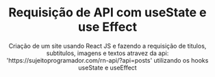 <h1 align="center">Requisição de API com useState e use Effect</h1>

<p align="center">Criação de um site usando React JS e fazendo a requisição de titulos, subtitulos, imagens e textos atravez da api: 'https://sujeitoprogramador.com/rn-api/?api=posts' utilizando os hooks useState e 
 useEffect</p> 
